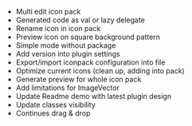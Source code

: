 - Multi edit icon pack
- Generated code as val or lazy delegate
- Rename icon in icon pack
- Preview icon on square background pattern
- Simple mode without package
- Add version into plugin settings
- Export/import iconpack configuration into file
- Optimize current icons (clean up, adding into pack)
- Generate preview for whole icon pack
- Add limitations for ImageVector
- Update Readme demo with latest plugin design
- Update classes visibility
- Continues drag & drop